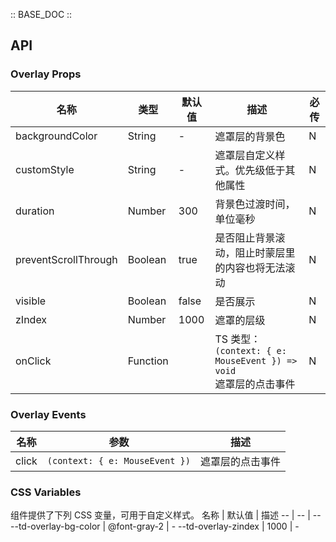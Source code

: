 :: BASE_DOC ::

## API

### Overlay Props

名称 | 类型 | 默认值 | 描述 | 必传
-- | -- | -- | -- | --
backgroundColor | String | - | 遮罩层的背景色 | N
customStyle | String | - | 遮罩层自定义样式。优先级低于其他属性 | N
duration | Number | 300 | 背景色过渡时间，单位毫秒 | N
preventScrollThrough | Boolean | true | 是否阻止背景滚动，阻止时蒙层里的内容也将无法滚动 | N
visible | Boolean | false | 是否展示 | N
zIndex | Number | 1000 | 遮罩的层级 | N
onClick | Function |  | TS 类型：`(context: { e: MouseEvent }) => void`<br/>遮罩层的点击事件 | N

### Overlay Events

名称 | 参数 | 描述
-- | -- | --
click | `(context: { e: MouseEvent })` | 遮罩层的点击事件

### CSS Variables

组件提供了下列 CSS 变量，可用于自定义样式。
名称 | 默认值 | 描述 
-- | -- | --
--td-overlay-bg-color | @font-gray-2 | - 
--td-overlay-zindex | 1000 | - 
